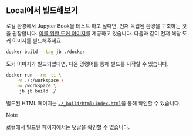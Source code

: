 

## Local에서 빌드해보기

로컬 환경에서 Jupyter Book을 테스트 하고 싶다면, 먼저 독립된 환경을 구축하는 것을 권장합니다. 
[이를 위한 도커 이미지](./docker/Dockerfile)를 제공하고 있습니다. 다음과 같이 먼저 해당 도커 이미지를 빌드해주세요.

```bash
docker build --tag jb ./docker
```

도커 이미지가 빌드되었다면, 다음 명령어를 통해 빌드를 시작할 수 있습니다.

```bash
docker run --rm -ti \
    -v ./:/workspace \
    -w /workspace \
     jb jb build ./
```

빌드된 HTML 페이지는 [`./_build/html/index.html`](./_build/html/index.html)을 통해 확인할 수 있습니다. 

> [!NOTE] 
> 로컬에서 빌드된 페이지에서는 댓글을 확인할 수 없습니다.
